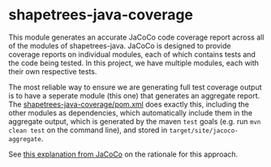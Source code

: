 # shapetrees-java-coverage

This module generates an accurate JaCoCo code coverage report across all of the modules
of shapetrees-java. JaCoCo is designed to provide coverage reports on individual modules, each of which contains 
tests and the code being tested. In this project, we have multiple modules, each with their own respective tests.

The most reliable way to ensure we are generating full test coverage output is to have a seperate module (this one)
that generates an aggregate report. The [shapetrees-java-coverage/pom.xml](./pom.xml) does exactly this, including
the other modules as dependencies, which automatically include them in the aggregate output, which is generated
by the maven `test` goals (e.g. run `mvn clean test` on the command line), and stored in 
`target/site/jacoco-aggregate`.

See [this explanation from JaCoCo](https://github.com/jacoco/jacoco/wiki/MavenMultiModule) on the rationale
for this approach.
